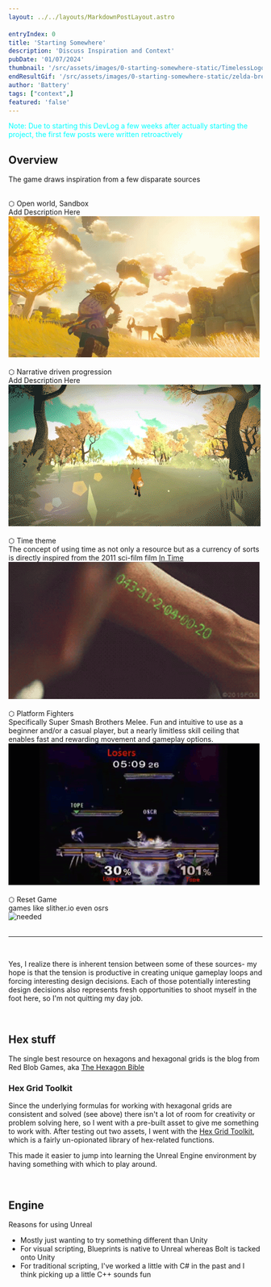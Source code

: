 ```yaml
---
layout: ../../layouts/MarkdownPostLayout.astro

entryIndex: 0
title: 'Starting Somewhere'
description: 'Discuss Inspiration and Context'
pubDate: '01/07/2024'
thumbnail: '/src/assets/images/0-starting-somewhere-static/TimelessLogo.png'
endResultGif: '/src/assets/images/0-starting-somewhere-static/zelda-breath-of-the-wild.gif'
author: 'Battery'
tags: ["context",]
featured: 'false'
---
```



<span style="color: cyan"> Note: Due to starting this DevLog a few weeks after actually starting the project, the first few posts were written retroactively </span>

## Overview


The game draws inspiration from a few disparate sources

<br>
⬡ Open world, Sandbox

<div>
    <div>
        Add Description Here
    </div>
    <div>
        <img src="/src/assets/images/0-starting-somewhere-static/zelda-breath-of-the-wild.gif" alt="BreathOfTheWild-OpenAdventureGif"> 
    </div>
</div>

<br>
⬡ Narrative driven progression
<div class="">
    <div>
        Add Description Here
    </div>
    <div>
        <img src="/src/assets/images/0-starting-somewhere-static/firsttree.webp" alt="TheFirstTree"> 
    </div>
</div>
<!-- - Survival stuff -->

<br>
⬡ Time theme
<div class="">
    <div>
        The concept of using time as not only a resource but as a currency of sorts is directly inspired from the 2011 sci-film film <a href="https://en.wikipedia.org/wiki/In_Time" target="_blank"> In Time </a>
    </div>
    <div>
        <img src="/src/assets/images/0-starting-somewhere-static/intime-arm-timer.gif" alt="InTimeArmTimer"> 
    </div>
</div>

<br>
⬡ Platform Fighters 
<div class="">
    <div class="">
        Specifically Super Smash Brothers Melee.
        Fun and intuitive to use as a beginner and/or a casual player, but a nearly limitless skill ceiling that enables fast and rewarding movement and gameplay options.
    </div>
    <div>
        <img src="/src/assets/images/0-starting-somewhere-static/melee-fox-oscar.gif" alt="MeleeMovement"> 
    </div>
</div>

<br>
⬡ Reset Game
<div class="">
    <div class="">
        games like slither.io
        even osrs
    </div>
    <div>
        <img src="/src/assets/images/0-starting-somewhere-static/" alt="needed" /> 
    </div>
</div>



<br>

*** 

<br>

Yes, I realize there is inherent tension between some of these sources- my hope is that the tension is productive in creating unique gameplay loops and forcing interesting design decisions. Each of those potentially interesting design decisions also represents fresh opportunities to shoot myself in the foot here, so I'm not quitting my day job.



<br>

## Hex stuff
The single best resource on hexagons and hexagonal grids is the blog from Red Blob Games, aka [The Hexagon Bible](https://www.redblobgames.com/grids/hexagons/)

### Hex Grid Toolkit 
Since the underlying formulas for working with hexagonal grids are consistent and solved (see above) there isn't a lot of room for creativity or problem solving here, so I went with a pre-built asset to give me something to work with. After testing out two assets, I went with the [Hex Grid Toolkit](https://docs.google.com/document/d/1vsdGHcBz8xxV_BukaKuX3oRfeKAMaYkkOwvTUjwyikM/edit), which is a fairly un-opionated library of hex-related functions. 

This made it easier to jump into learning the Unreal Engine environment by having something with which to play around.

<br>

## Engine

Reasons for using Unreal
- Mostly just wanting to try something different than Unity
- For visual scripting, Blueprints is native to Unreal whereas Bolt is tacked onto Unity
- For traditional scripting, I've worked a little with C# in the past and I think picking up a little C++ sounds fun

<br>